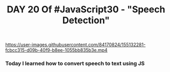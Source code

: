 <h1 align="center">DAY 20 Of #JavaScript30 - "Speech Detection"</h1>
<br>

https://user-images.githubusercontent.com/84170824/155132281-fcbcc315-d09b-40f9-b8ee-1055bb835b3e.mp4


<h3> Today I learned how to convert speech to text using JS</h3>
